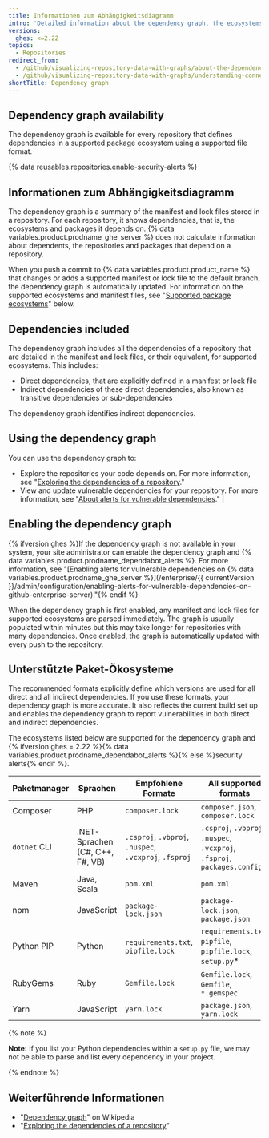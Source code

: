 ```yaml
---
title: Informationen zum Abhängigkeitsdiagramm
intro: 'Detailed information about the dependency graph, the ecosystems it supports, and how it determines which packages a repository depends on.'
versions:
  ghes: <=2.22
topics:
  - Repositories
redirect_from:
  - /github/visualizing-repository-data-with-graphs/about-the-dependency-graph
  - /github/visualizing-repository-data-with-graphs/understanding-connections-between-repositories/about-the-dependency-graph
shortTitle: Dependency graph
---
```


<!--See /content/code-security/supply-chain-security/about-the-dependency-graph for the latest version of this article -->

## Dependency graph availability

The dependency graph is available for every repository that defines dependencies in a supported package ecosystem using a supported file format.

{% data reusables.repositories.enable-security-alerts %}

## Informationen zum Abhängigkeitsdiagramm

The dependency graph is a summary of the manifest and lock files stored in a repository. For each repository, it shows dependencies, that is, the ecosystems and packages it depends on. {% data variables.product.prodname_ghe_server %} does not calculate information about dependents, the repositories and packages that depend on a repository.

When you push a commit to {% data variables.product.product_name %} that changes or adds a supported manifest or lock file to the default branch, the dependency graph is automatically updated. For information on the supported ecosystems and manifest files, see "[Supported package ecosystems](#supported-package-ecosystems)" below.

## Dependencies included

The dependency graph includes all the dependencies of a repository that are detailed in the manifest and lock files, or their equivalent, for supported ecosystems. This includes:

- Direct dependencies, that are explicitly defined in a manifest or lock file
- Indirect dependencies of these direct dependencies, also known as transitive dependencies or sub-dependencies

The dependency graph identifies indirect dependencies.

## Using the dependency graph

You can use the dependency graph to:

- Explore the repositories your code depends on. For more information, see "[Exploring the dependencies of a repository](/github/visualizing-repository-data-with-graphs/exploring-the-dependencies-of-a-repository)."
- View and update vulnerable dependencies for your repository. For more information, see "[About alerts for vulnerable dependencies](/github/managing-security-vulnerabilities/about-alerts-for-vulnerable-dependencies)." |

## Enabling the dependency graph

{% ifversion ghes %}If the dependency graph is not available in your system, your site administrator can enable the dependency graph and {% data variables.product.prodname_dependabot_alerts %}. For more information, see "[Enabling alerts for vulnerable dependencies on {% data variables.product.prodname_ghe_server %}](/enterprise/{{ currentVersion }}/admin/configuration/enabling-alerts-for-vulnerable-dependencies-on-github-enterprise-server)."{% endif %}


When the dependency graph is first enabled, any manifest and lock files for supported ecosystems are parsed immediately. The graph is usually populated within minutes but this may take longer for repositories with many dependencies. Once enabled, the graph is automatically updated with every push to the repository.

## Unterstützte Paket-Ökosysteme
<!-- If you make changes to this feature, update /getting-started-with-github/github-language-support to reflect any changes to supported packages. -->

The recommended formats explicitly define which versions are used for all direct and all indirect dependencies. If you use these formats, your dependency graph is more accurate. It also reflects the current build set up and enables the dependency graph to report vulnerabilities in both direct and indirect dependencies.

The ecosystems listed below are supported for the dependency graph and {% ifversion ghes = 2.22 %}{% data variables.product.prodname_dependabot_alerts %}{% else %}security alerts{% endif %}.

| Paketmanager | Sprachen                        | Empfohlene Formate                                     | All supported formats                                                     |
| ------------ | ------------------------------- | ------------------------------------------------------ | ------------------------------------------------------------------------- |
| Composer     | PHP                             | `composer.lock`                                        | `composer.json`, `composer.lock`                                          |
| `dotnet` CLI | .NET-Sprachen (C#, C++, F#, VB) | `.csproj`, `.vbproj`, `.nuspec`, `.vcxproj`, `.fsproj` | `.csproj`, `.vbproj`, `.nuspec`, `.vcxproj`, `.fsproj`, `packages.config` |
| Maven        | Java, Scala                     | `pom.xml`                                              | `pom.xml`                                                                 |
| npm          | JavaScript                      | `package-lock.json`                                    | `package-lock.json`, `package.json`                                       |
| Python PIP   | Python                          | `requirements.txt`, `pipfile.lock`                     | `requirements.txt`, `pipfile`, `pipfile.lock`, `setup.py`*                |
| RubyGems     | Ruby                            | `Gemfile.lock`                                         | `Gemfile.lock`, `Gemfile`, `*.gemspec`                                    |
| Yarn         | JavaScript                      | `yarn.lock`                                            | `package.json`, `yarn.lock`                                               |

{% note %}

**Note:** If you list your Python dependencies within a `setup.py` file, we may not be able to parse and list every dependency in your project.

{% endnote %}

## Weiterführende Informationen

- "[Dependency graph](https://en.wikipedia.org/wiki/Dependency_graph)" on Wikipedia
- "[Exploring the dependencies of a repository](/github/visualizing-repository-data-with-graphs/exploring-the-dependencies-of-a-repository)"
